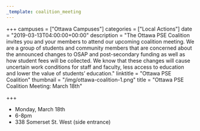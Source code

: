 ```yaml
---
_template: coalition_meeting
---
```





+++
campuses = ["Ottawa Campuses"]
categories = ["Local Actions"]
date = "2019-03-13T04:00:00+00:00"
description = "The Ottawa PSE Coalition invites you and your members to attend our upcoming coalition meeting. We are a group of students and community members that are concerned about the announced changes to OSAP and post-secondary funding as well as how student fees will be collected. We know that these changes will cause uncertain work conditions for staff and faculty, less access to education and lower the value of students’ education."
linktitle = "Ottawa PSE Coalition"
thumbnail = "/img/ottawa-coalition-1.png"
title = "Ottawa PSE Coalition Meeting: March 18th"

+++
* Monday, March 18th
* 6-8pm
* 338 Somerset St. West (side entrance)
